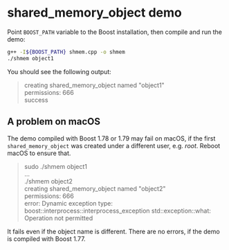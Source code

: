 # shared_memory_object demo

Point `BOOST_PATH` variable to the Boost installation, then compile and run the demo:

```bash
g++ -I${BOOST_PATH} shmem.cpp -o shmem
./shmem object1
```

You should see the following output:

> creating shared_memory_object named "object1"  
> permissions: 666  
> success


## A problem on macOS

The demo compiled with Boost 1.78 or 1.79 may fail on macOS, if the first `shared_memory_object` 
was created under a different user, e.g. *root*. Reboot macOS to ensure that.

> sudo ./shmem object1  
> ...  
> ./shmem object2  
> creating shared_memory_object named "object2"  
> permissions: 666  
> error: Dynamic exception type: boost::interprocess::interprocess_exception
> std::exception::what: Operation not permitted

It fails even if the object name is different. 
There are no errors, if the demo is compiled with Boost 1.77.
